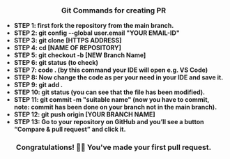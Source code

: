 <h3 align="center">Git Commands for creating PR</h3>
<link rel="stylesheet" href="https://cdnjs.cloudflare.com/ajax/libs/font-awesome/4.7.0/css/font-awesome.min.css">
<b>

 - STEP 1: first fork the repository from the main branch.
 - STEP 2: git config --global user.email "YOUR EMAIL-ID"
 - STEP 3: git clone [HTTPS ADDRESS]
 - STEP 4: cd [NAME OF REPOSITORY]
 - STEP 5: git checkout -b [NEW Branch Name]
 - STEP 6: git status (to check)
 - STEP 7: code . (by this command your IDE will open e.g. VS Code)
 - STEP 8: Now change the code as per your need in your IDE and save it.
 - STEP 9: git add .
 - STEP 10: git status (you can see that the file has been modified).
 - STEP 11: git commit -m "suitable name" (now you have to commit, note: commit has been done on your branch not in the main branch).
 - STEP 12: git push origin [YOUR BRANCH NAME] 
 - STEP 13: Go to your repository on GitHub and you’ll see a button “Compare & pull request” and click it.

<b>
<h3 align="center">Congratulations! 👏👏 You've made your first pull request.</h3>
